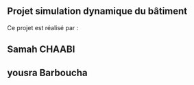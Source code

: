 ## Projet simulation dynamique du bâtiment 
Ce projet est réalisé par : 
## Samah CHAABI 
## yousra Barboucha 
